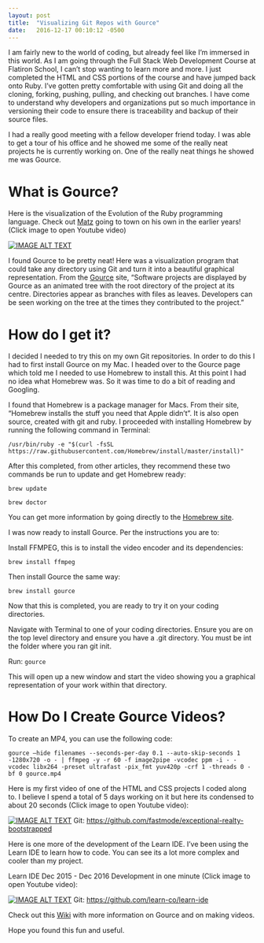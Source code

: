 ```yaml
---
layout: post
title:  "Visualizing Git Repos with Gource"
date:   2016-12-17 00:10:12 -0500
---
```



I am fairly new to the world of coding, but already feel like I’m immersed in this world.  As I am going through the Full Stack Web Development Course at Flatiron School, I can’t stop wanting to learn more and more.   I just completed the HTML and CSS portions of the course and have jumped back onto Ruby.  I’ve gotten pretty comfortable with using Git and doing all the cloning, forking, pushing, pulling, and checking out branches. I have come to understand why developers and organizations put so much importance in versioning their code to ensure there is traceability and backup of their source files.  

I had a really good meeting with a fellow developer friend today.  I was able to get a tour of his office and he showed me some of the really neat projects he is currently working on.  One of the really neat things he showed me was Gource. 

# What is Gource?
Here is the visualization of the Evolution of the Ruby programming language.  Check out [Matz](https://en.wikipedia.org/wiki/Yukihiro_Matsumoto) going to town on his own in the earlier years! (Click image to open Youtube video)

[![IMAGE ALT TEXT](http://img.youtube.com/vi/si-kxnwKvjU/0.jpg)](http://www.youtube.com/watch?v=si-kxnwKvjU "Evolution of ruby (Gource Visualization)")

I found Gource to be pretty neat!  Here was a visualization program that could take any directory using Git and turn it into a beautiful graphical representation.  From the [Gource](http://gource.io/) site, “Software projects are displayed by Gource as an animated tree with the root directory of the project at its centre. Directories appear as branches with files as leaves. Developers can be seen working on the tree at the times they contributed to the project.”

# How do I get it?
I decided I needed to try this on my own Git repositories.  In order to do this I had to first install Gource on my Mac.  I headed over to the Gource page which told me I needed to use Homebrew to install this.  At this point I had no idea what Homebrew was.  So it was time to do a bit of reading and Googling.  

I found that Homebrew is a package manager for Macs.  From their site, “Homebrew installs the stuff you need that Apple didn’t”.  It is also open source, created with git and ruby.  I proceeded with installing Homebrew by running the following command in Terminal:

`/usr/bin/ruby -e "$(curl -fsSL https://raw.githubusercontent.com/Homebrew/install/master/install)"`

After this completed, from other articles, they recommend these two commands be run to update and get Homebrew ready:

`brew update`

`brew doctor`

You can get more information by going directly to the [Homebrew site](http://brew.sh/).

I was now ready to install Gource.  Per the instructions you are to:

Install FFMPEG, this is to install the video encoder and its dependencies:

`brew install ffmpeg`

Then install Gource the same way:

`brew install gource`

Now that this is completed, you are ready to try it on your coding directories.  

Navigate with Terminal to one of your coding directories.  Ensure you are on the top level directory and ensure you have a .git directory.  You must be int the folder where you ran git init.  

Run:
`gource`

This will open up a new window and start the video showing you a graphical representation of your work within that directory.  

# How Do I Create Gource Videos?
To create an MP4, you can use the following code:

`gource —hide filenames --seconds-per-day 0.1 --auto-skip-seconds 1 -1280x720 -o - | ffmpeg -y -r 60 -f image2pipe -vcodec ppm -i - -vcodec libx264 -preset ultrafast -pix_fmt yuv420p -crf 1 -threads 0 -bf 0 gource.mp4`

Here is my first video of one of the HTML and CSS projects I coded along to.  I believe I spend a total of 5 days working on it but here its condensed to about 20 seconds (Click image to open Youtube video):

[![IMAGE ALT TEXT](http://img.youtube.com/vi/aS43-x_lUCM/0.jpg)](http://www.youtube.com/watch?v=aS43-x_lUCM "My First Gource Attempt ")
Git: https://github.com/fastmode/exceptional-realty-bootstrapped

Here is one more of the development of the Learn IDE. I’ve been using the Learn IDE to learn how to code.  You can see its a lot more complex and cooler than my project.  

Learn IDE Dec 2015 - Dec 2016 Development in one minute (Click image to open Youtube video):

[![IMAGE ALT TEXT](http://img.youtube.com/vi/hwocDc3UYR0/0.jpg)](http://www.youtube.com/watch?v=hwocDc3UYR0 "Learn IDE Dec 2015 - Dec 2016")
Git: https://github.com/learn-co/learn-ide

Check out this [Wiki](https://code.google.com/archive/p/gource/wikis/Videos.wiki) with more information on Gource and on making videos.  

Hope you found this fun and useful. 


